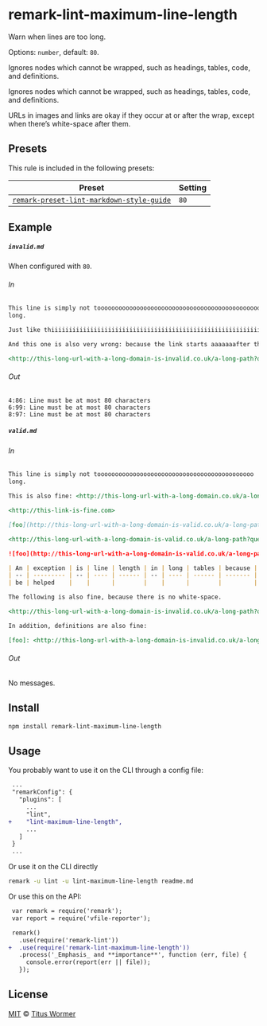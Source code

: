 <!--This file is generated-->

# remark-lint-maximum-line-length

Warn when lines are too long.

Options: `number`, default: `80`.

Ignores nodes which cannot be wrapped, such as headings, tables,
code, and definitions.

Ignores nodes which cannot be wrapped, such as headings, tables,
code, and definitions.

URLs in images and links are okay if they occur at or after the wrap,
except when there’s white-space after them.

## Presets

This rule is included in the following presets:

| Preset | Setting |
| ------ | ------- |
| [`remark-preset-lint-markdown-style-guide`](https://github.com/wooorm/remark-lint/tree/master/packages/remark-preset-lint-markdown-style-guide) | `80` |

## Example

##### `invalid.md`

When configured with `80`.

###### In

```markdown
This line is simply not tooooooooooooooooooooooooooooooooooooooooooooooooooooooo
long.

Just like thiiiiiiiiiiiiiiiiiiiiiiiiiiiiiiiiiiiiiiiiiiiiiiiiiiiiiiiiiiiiiiiiiiis one.

And this one is also very wrong: because the link starts aaaaaaafter the column: <http://line.com>

<http://this-long-url-with-a-long-domain-is-invalid.co.uk/a-long-path?query=variables> and such.
```

###### Out

```text
4:86: Line must be at most 80 characters
6:99: Line must be at most 80 characters
8:97: Line must be at most 80 characters
```

##### `valid.md`

###### In

```markdown
This line is simply not toooooooooooooooooooooooooooooooooooooooooooo
long.

This is also fine: <http://this-long-url-with-a-long-domain.co.uk/a-long-path?query=variables>

<http://this-link-is-fine.com>

[foo](http://this-long-url-with-a-long-domain-is-valid.co.uk/a-long-path?query=variables)

<http://this-long-url-with-a-long-domain-is-valid.co.uk/a-long-path?query=variables>

![foo](http://this-long-url-with-a-long-domain-is-valid.co.uk/a-long-path?query=variables)

| An | exception | is | line | length | in | long | tables | because | those | can’t | just |
| -- | --------- | -- | ---- | ------ | -- | ---- | ------ | ------- | ----- | ----- | ---- |
| be | helped    |    |      |        |    |      |        |         |       |       | .    |

The following is also fine, because there is no white-space.

<http://this-long-url-with-a-long-domain-is-invalid.co.uk/a-long-path?query=variables>.

In addition, definitions are also fine:

[foo]: <http://this-long-url-with-a-long-domain-is-invalid.co.uk/a-long-path?query=variables>
```

###### Out

No messages.

## Install

```sh
npm install remark-lint-maximum-line-length
```

## Usage

You probably want to use it on the CLI through a config file:

```diff
 ...
 "remarkConfig": {
   "plugins": [
     ...
     "lint",
+    "lint-maximum-line-length",
     ...
   ]
 }
 ...
```

Or use it on the CLI directly

```sh
remark -u lint -u lint-maximum-line-length readme.md
```

Or use this on the API:

```diff
 var remark = require('remark');
 var report = require('vfile-reporter');

 remark()
   .use(require('remark-lint'))
+  .use(require('remark-lint-maximum-line-length'))
   .process('_Emphasis_ and **importance**', function (err, file) {
     console.error(report(err || file));
   });
```

## License

[MIT](https://github.com/wooorm/remark-lint/blob/master/LICENSE) © [Titus Wormer](http://wooorm.com)
